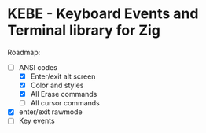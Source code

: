 # KEBE - Keyboard Events and Terminal library for Zig

Roadmap:

- [ ] ANSI codes
  - [x] Enter/exit alt screen
  - [x] Color and styles
  - [x] All Erase commands
  - [ ] All cursor commands
- [x] enter/exit rawmode
- [ ] Key events

